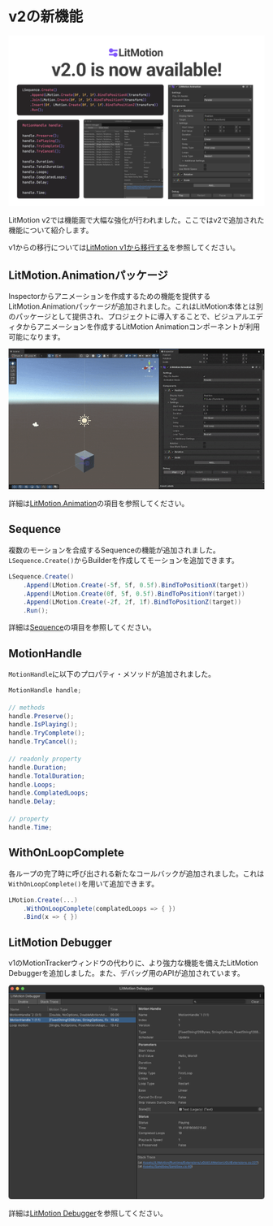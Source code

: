# v2の新機能

![img](../../images/img-v2-available.png)

LitMotion v2では機能面で大幅な強化が行われました。ここではv2で追加された機能について紹介します。

v1からの移行については[LitMotion v1から移行する](./migrate-from-v1.md)を参照してください。

## LitMotion.Animationパッケージ

Inspectorからアニメーションを作成するための機能を提供するLitMotion.Animationパッケージが追加されました。これはLitMotion本体とは別のパッケージとして提供され、プロジェクトに導入することで、ビジュアルエディタからアニメーションを作成するLitMotion Animationコンポーネントが利用可能になります。

![img](../../images/img-litmotion-animation.gif)

詳細は[LitMotion.Animation](./litmotion-animation-overview.md)の項目を参照してください。

## Sequence

複数のモーションを合成するSequenceの機能が追加されました。`LSequence.Create()`からBuilderを作成してモーションを追加できます。

```cs
LSequence.Create()
    .Append(LMotion.Create(-5f, 5f, 0.5f).BindToPositionX(target))
    .Append(LMotion.Create(0f, 5f, 0.5f).BindToPositionY(target))
    .Append(LMotion.Create(-2f, 2f, 1f).BindToPositionZ(target))
    .Run();
```

詳細は[Sequence](./sequence.md)の項目を参照してください。

## MotionHandle

`MotionHandle`に以下のプロパティ・メソッドが追加されました。

```cs
MotionHandle handle;

// methods
handle.Preserve();
handle.IsPlaying();
handle.TryComplete();
handle.TryCancel();

// readonly property
handle.Duration;
handle.TotalDuration;
handle.Loops;
handle.ComplatedLoops;
handle.Delay;

// property
handle.Time;
```

## WithOnLoopComplete

各ループの完了時に呼び出される新たなコールバックが追加されました。これは`WithOnLoopComplete()`を用いて追加できます。

```cs
LMotion.Create(...)
    .WithOnLoopComplete(complatedLoops => { })
    .Bind(x => { })
```

## LitMotion Debugger

v1のMotionTrackerウィンドウの代わりに、より強力な機能を備えたLitMotion Debuggerを追加しました。また、デバッグ用のAPIが追加されています。

![img](../../images/img-litmotion-debugger.png)

詳細は[LitMotion Debugger](./litmotion-debugger.md)を参照してください。